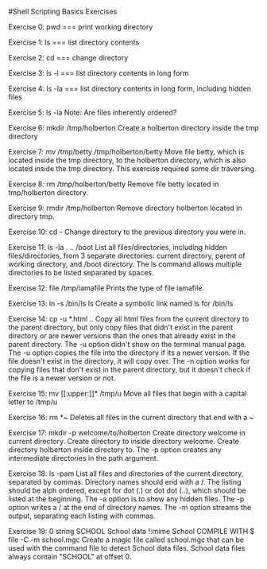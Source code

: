 #Shell Scripting Basics Exercises

Exercise 0: pwd === print working directory

Exercise 1: ls === list directory contents

Exercise 2: cd === change directory

Exercise 3: ls -l === list directory contents in long form

Exercise 4: ls -la === list directory contents in long form, including hidden files

Exercise 5: ls -la Note: Are files inherently ordered?

Exercise 6: mkdir /tmp/holberton Create a holberton directory inside the tmp directory

Exercise 7: mv /tmp/betty /tmp/holberton/betty Move file betty, which is located inside the tmp directory, to the holberton directory, which is also located inside the tmp directory. This exercise required some dir traversing.

Exercise 8: rm /tmp/holberton/betty Remove file betty located in tmp/holberton directory.

Exercise 9: rmdir /tmp/holberton Remove directory holberton located in directory tmp.

Exercise 10: cd - Change directory to the previous directory you were in.

Exercise 11: ls -la . .. /boot List all files/directories, including hidden files/directories, from 3 separate directories: current directory, parent of working directory, and /boot directory. The ls command allows multiple directories to be listed separated by spaces.

Exercise 12: file /tmp/iamafile Prints the type of file iamafile.

Exercise 13: ln -s /bin/ls ls Create a symbolic link named ls for /bin/ls

Exercise 14: cp -u *.html .. Copy all html files from the current directory to the parent directory, but only copy files that didn't exist in the parent directory or are newer versions than the ones that already exist in the parent directory. The -u option didn't show on the terminal manual page. The -u option copies the file into the directory if its a newer version. If the file doesn't exist in the directory, it will copy over. The -n option works for copying files that don't exist in the parent directory, but it doesn't check if the file is a newer version or not.

Exercise 15: mv [[:upper:]]* /tmp/u Move all files that begin with a capital letter to /tmp/u

Exercise 16: rm *~ Deletes all files in the current directory that end with a ~

Exercise 17: mkdir -p welcome/to/holberton Create directory welcome in current directory. Create directory to inside directory welcome. Create directory holberton inside directory to. The -p option creates any intermediate directories in the path argument.

Exercise 18: ls -pam List all files and directories of the current directory, separated by commas. Directory names should end with a /. The listing should be alph ordered, except for dot (.) or dot dot (..), which should be listed at the beginning. The -a option is to show any hidden files. The -p option writes a / at the end of directory names. The -m option streams the output, separating each listing with commas.

Exercise 19: 0 string SCHOOL School data !:mime School             COMPILE WITH $ file -C -m school.mgc  Create a magic file called school.mgc that can be used with the command file to detect School data files. School data files always contain "SCHOOL" at offset 0.
